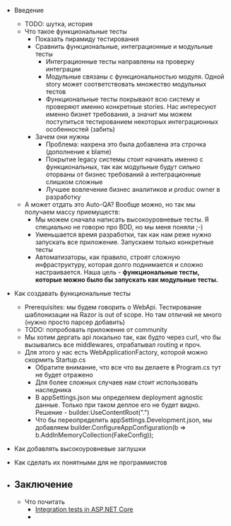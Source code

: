 - Введение
    - TODO: шутка, история
    - Что такое функциональные тесты
        - Показать пирамиду тестирования
        - Сравнить функциональные, интеграционные и модульные тесты
            - Интеграционные тесты направлены на проверку интеграции
            - Модульные связаны с функциональностью модуля. Одной story может соответствовать множество модульных тестов
            - Функциональные тесты покрывают всю систему и проверяют именно конкретные stories. Нас интересуют именно бизнет требования, а значит мы можем поступиться тестированием некоторых интеграционных особенностей (забить)
        - Зачем они нужны
            - Проблема: нахрена это была добавлена эта строчка (дополнение к blame)
            - Покрытие legacy системы стоит начинать именно с функциональных, так как модульные будут сильно оторваны от бизнес требований а интеграционные слишком сложные
            - Лучшее вовлечение бизнес аналитиков и produc owner в разработку
    - А может отдать это Auto-QA? Вообще можно, но так мы получаем массу приемуществ:
        - Мы можем сначала написать высокоуровневые тесты. Я специально не говорю про BDD, но мы меня поняли ;-)
        - Уменьшается время разработки, так как нам реже нужно запускать все приложение. Запускаем только конкретные тесты
        - Автоматизаторы, как правило, строят сложную инфраструктуру, которая долго поднимается и сложно настраивается. Наша цель - **функциональные тесты, которые можно было бы запускать как модульные тесты.**

- Как создавать функциональные тесты
    - Prerequisites: мы будем говорить о WebApi. Тестирование шаблонизации на Razor is out of scope. Но там отличий не много (нужно просто парсер добавить)
    - TODO: попробовать приложение от community
    - Мы хотим дергать api локально так, как будто через curl, что бы вызывались все middlewares, отрабатывал routing и проч.
    - Для этого у нас есть WebApplicationFactory, которой можно скормить Startup.cs
        - Обратите внимание, что все что вы делаете в Program.cs тут не будет отражено
        - Для более сложных случаев нам стоит использовать наследника
        - В appSettings.json мы определяем deployment agnostic данные. Только при таком деплое его не будет видно. Решение - builder.UseContentRoot(".")
        - Что бы переопределить appSettings.Development.json, мы добавляем builder.ConfigureAppConfiguration(b => b.AddInMemoryCollection(FakeConfig));

- Как добавлять высокоуровневые заглушки

- Как сделать их понятными для не программистов

- Заключение
    - 
    - Что почитать
        - [Integration tests in ASP.NET Core](https://docs.microsoft.com/en-us/aspnet/core/test/integration-tests?view=aspnetcore-2.2)
        - 
        
